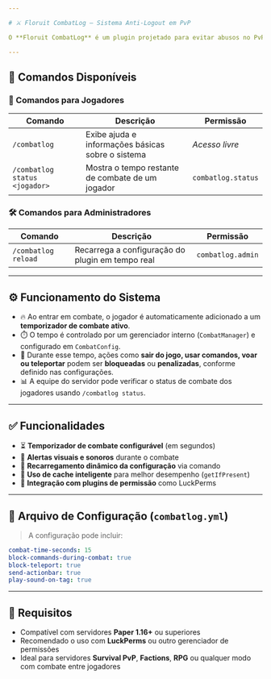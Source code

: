 ```yaml
---

# ⚔️ Floruit CombatLog – Sistema Anti-Logout em PvP

O **Floruit CombatLog** é um plugin projetado para evitar abusos no PvP, impedindo que jogadores desconectem para escapar de combates. Ele aplica um **tempo de combate ativo**, durante o qual certas ações são bloqueadas. O sistema também fornece feedback visual, sonoro e comandos administrativos para controle e monitoramento em tempo real.

---
```


## 💬 Comandos Disponíveis

### 👤 Comandos para Jogadores

| Comando                       | Descrição                                         | Permissão          |
| ----------------------------- | ------------------------------------------------- | ------------------ |
| `/combatlog`                  | Exibe ajuda e informações básicas sobre o sistema | *Acesso livre*     |
| `/combatlog status <jogador>` | Mostra o tempo restante de combate de um jogador  | `combatlog.status` |

### 🛠️ Comandos para Administradores

| Comando             | Descrição                                        | Permissão         |
| ------------------- | ------------------------------------------------ | ----------------- |
| `/combatlog reload` | Recarrega a configuração do plugin em tempo real | `combatlog.admin` |

---

## ⚙️ Funcionamento do Sistema

* 🔥 Ao entrar em combate, o jogador é automaticamente adicionado a um **temporizador de combate ativo**.
* ⏱️ O tempo é controlado por um gerenciador interno (`CombatManager`) e configurado em `CombatConfig`.
* 🚫 Durante esse tempo, ações como **sair do jogo, usar comandos, voar ou teleportar** podem ser **bloqueadas** ou **penalizadas**, conforme definido nas configurações.
* 📊 A equipe do servidor pode verificar o status de combate dos jogadores usando `/combatlog status`.

---

## ✅ Funcionalidades

* ⏳ **Temporizador de combate configurável** (em segundos)
* 🔔 **Alertas visuais e sonoros** durante o combate
* 🔄 **Recarregamento dinâmico da configuração** via comando
* 🧠 **Uso de cache inteligente** para melhor desempenho (`getIfPresent`)
* 🔌 **Integração com plugins de permissão** como LuckPerms

---

## 📂 Arquivo de Configuração (`combatlog.yml`)

> A configuração pode incluir:

```yaml
combat-time-seconds: 15
block-commands-during-combat: true
block-teleport: true
send-actionbar: true
play-sound-on-tag: true
```

---

## 📌 Requisitos

* Compatível com servidores **Paper 1.16+** ou superiores
* Recomendado o uso com **LuckPerms** ou outro gerenciador de permissões
* Ideal para servidores **Survival PvP**, **Factions**, **RPG** ou qualquer modo com combate entre jogadores

